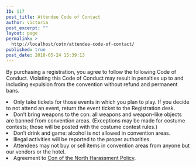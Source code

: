 ```yaml
---
ID: 117
post_title: Attendee Code of Contact
author: victoria
post_excerpt: ""
layout: page
permalink: >
  http://localhost/cotn/attendee-code-of-contact/
published: true
post_date: 2018-05-24 15:39:13
---
```

<span style="font-weight: 400;">By purchasing a registration, you agree to follow the following Code of Conduct. Violating this Code of Conduct may result in penalties up to and including expulsion from the convention without refund and permanent bans.</span> 
<li style="font-weight: 400;">
  <span style="font-weight: 400;">Only take tickets for those events in which you plan to play. If you decide to not attend an event, return the event ticket to the Registration desk.</span>
</li>
<li style="font-weight: 400;">
  <span style="font-weight: 400;">Don’t bring weapons to the con: all weapons and weapon-like objects are banned from convention areas. (Exceptions may be made for costume contests; those will be posted with the costume contest rules.)</span>
</li>
<li style="font-weight: 400;">
  <span style="font-weight: 400;">Don’t drink and game: alcohol is not allowed in convention areas.</span>
</li>
<li style="font-weight: 400;">
  <span style="font-weight: 400;">Illegal activities will be reported to the proper authorities.</span>
</li>
<li style="font-weight: 400;">
  <span style="font-weight: 400;">Attendees may not buy or sell items in convention areas from anyone but our vendors or the hotel.</span>
</li>
<li style="font-weight: 400;">
  <span style="font-weight: 400;">Agreement to </span><a href="http://conofthenorth.com/forms/CotNorth_Harassment-Policy.pdf"><span style="font-weight: 400;">Con of the North Harassment Policy</span></a><span style="font-weight: 400;">.</span>
</li>